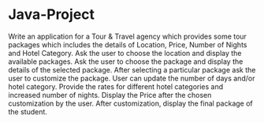 # Java-Project

Write an application for a Tour & Travel agency which provides some tour packages which includes the details of Location, Price, Number of Nights and Hotel Category. Ask the user to choose the location and display the available packages. Ask the user to choose the package and display the details of the selected package. After selecting a particular package ask the user to customize the package. User can update the number of days and/or hotel category. Provide the rates for different hotel categories and increased number of nights. Display the Price after the chosen customization by the user. After customization, display the final package of the student.
